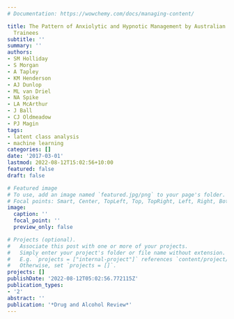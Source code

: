 ```yaml
---
# Documentation: https://wowchemy.com/docs/managing-content/

title: The Pattern of Anxiolytic and Hypnotic Management by Australian General Practice
  Trainees
subtitle: ''
summary: ''
authors:
- SM Holliday
- S Morgan
- A Tapley
- KM Henderson
- AJ Dunlop
- ML van Driel
- NA Spike
- LA McArthur
- J Ball
- CJ Oldmeadow
- PJ Magin
tags:
- latent class analysis
- machine learning
categories: []
date: '2017-03-01'
lastmod: 2022-08-12T15:02:56+10:00
featured: false
draft: false

# Featured image
# To use, add an image named `featured.jpg/png` to your page's folder.
# Focal points: Smart, Center, TopLeft, Top, TopRight, Left, Right, BottomLeft, Bottom, BottomRight.
image:
  caption: ''
  focal_point: ''
  preview_only: false

# Projects (optional).
#   Associate this post with one or more of your projects.
#   Simply enter your project's folder or file name without extension.
#   E.g. `projects = ["internal-project"]` references `content/project/deep-learning/index.md`.
#   Otherwise, set `projects = []`.
projects: []
publishDate: '2022-08-12T05:02:56.772115Z'
publication_types:
- '2'
abstract: ''
publication: '*Drug and Alcohol Review*'
---
```

